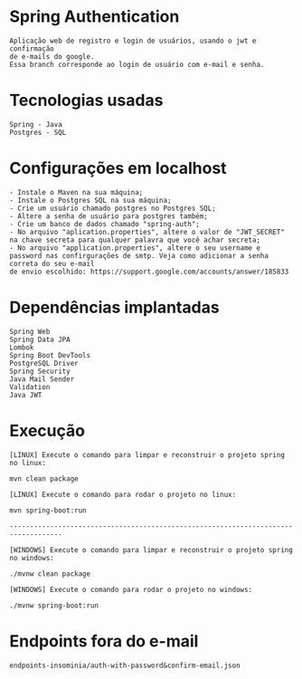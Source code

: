 # Spring Authentication

    Aplicação web de registro e login de usuários, usando o jwt e confirmação 
    de e-mails do google.
    Essa branch corresponde ao login de usuário com e-mail e senha.
    
# Tecnologias usadas

    Spring - Java
    Postgres - SQL

# Configurações em localhost

    - Instale o Maven na sua máquina;
    - Instale o Postgres SQL na sua máquina;
    - Crie um usuário chamado postgres no Postgres SQL;
    - Altere a senha de usuário para postgres também;
    - Crie um banco de dados chamado "spring-auth";
    - No arquivo "aplication.properties", altere o valor de "JWT_SECRET" 
    na chave secreta para qualquer palavra que você achar secreta;
    - No arquivo "application.properties", altere o seu username e password nas confirgurações de smtp. Veja como adicionar a senha correta do seu e-mail 
    de envio escolhido: https://support.google.com/accounts/answer/185833

# Dependências implantadas

    Spring Web
    Spring Data JPA
    Lombok
    Spring Boot DevTools
    PostgreSQL Driver
    Spring Security
    Java Mail Sender
    Validation
    Java JWT

# Execução

    [LINUX] Execute o comando para limpar e reconstruir o projeto spring no linux:

    mvn clean package

    [LINUX] Execute o comando para rodar o projeto no linux:

    mvn spring-boot:run
        
    -----------------------------------------------------------------------------------

    [WINDOWS] Execute o comando para limpar e reconstruir o projeto spring no windows:
    
    ./mvnw clean package
    
    [WINDOWS] Execute o comando para rodar o projeto no windows:

    ./mvnw spring-boot:run
    
# Endpoints fora do e-mail

    endpoints-insominia/auth-with-password&confirm-email.json